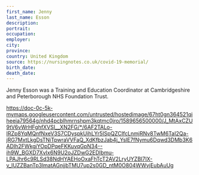 ```yaml
---
first_name: Jenny
last_name: Esson
description: 
portrait: 
occupation: 
employer: 
city: 
province: 
country: United Kingdom
source: https://nursingnotes.co.uk/covid-19-memorial/
birth_date: 
death_date: 
---
```


Jenny Esson was a Training and Education Coordinator at Cambridgeshire and Peterborough NHS Foundation Trust. 

https://doc-0c-5k-mymaps.googleusercontent.com/untrusted/hostedimage/67ht0gn364521qiheeia79564g/nhd4pcblhmrnshpm3kqtmc0jro/1589656500000/J_MtAxCZU9tV6vWrHFghfXVSI__XN2FG/*/6AF2TALo-IRZp8YqMQnfNxeV3S7CDyspkUihLYr5ISpQZCIfcLnmjRNv8TwM6TaI2Qa-jRG7MxtLkgDsTNiTpwraVVFaQ_XdKfbzJab4j_YslE7fNymu6Dqwd3DMb3K6ADIh2FWkgjYOpDPqeFKKuvqGpN34--ih9W_BGXD7XvIx6N9U2oJZDwG2EDIbmu-LPAJhr6c9RLSd38NdHYAEHoOxaFhTcT2AV2LryUYZBI7IX-v_IUZZBanTp3lmatAGnjjbTMU7up2s0GD_ntM0O804WWvjEubAuUg